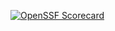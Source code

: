 [![OpenSSF Scorecard](htt‌ps://api.securityscorecards.dev/projects/github.com/{camiloprr}/{Assignment_on_Encapsulation}/badge)](htt‌ps://securityscorecards.dev/viewer/?uri=github.com/{camiloprr}/{Assignment_on_Encapsulation})
